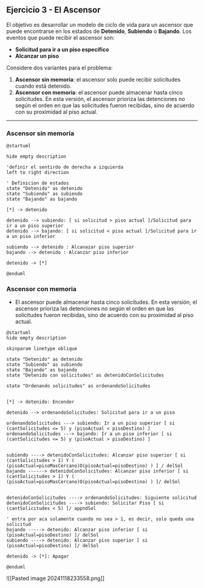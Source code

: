 ## Ejercicio 3 - El Ascensor

El objetivo es desarrollar un modelo de ciclo de vida para un ascensor que puede encontrarse en los estados de **Detenido**, **Subiendo** o **Bajando**. Los eventos que puede recibir el ascensor son:

- **Solicitud para ir a un piso específico**
- **Alcanzar un piso**

Considere dos variantes para el problema:

1. **Ascensor sin memoria**: el ascensor solo puede recibir solicitudes cuando está detenido.
2. **Ascensor con memoria**: el ascensor puede almacenar hasta cinco solicitudes. En esta versión, el ascensor prioriza las detenciones no según el orden en que las solicitudes fueron recibidas, sino de acuerdo con su proximidad al piso actual.


---

### Ascensor sin memoria

```plantuml
@startuml

hide empty description

'definir el sentirdo de derecha a izquierda
left to right direction

' Definicion de estados
state "Detenido" as detenido
state "Subiendo" as subiendo
state "Bajando" as bajando

[*] -> detenido

detenido --> subiendo: [ si solicitud > piso actual ]/Solicitud para ir a un piso superior
detenido --> bajando: [ si solicitud < piso actual ]/Solicitud para ir a un piso inferior

subiendo --> detenido : Alcanazar piso superior
bajando --> detenido : Alcanzar piso inferior

detenido -> [*]

@enduml
```


### Ascensor con memoria
- El ascensor puede almacenar hasta cinco solicitudes. En esta versión, el ascensor prioriza las detenciones no según el orden en que las solicitudes fueron recibidas, sino de acuerdo con su proximidad al piso actual.
```plantuml
@startuml
hide empty description

skinparam linetype oblique

state "Detenido" as detenido 
state "Subiendo" as subiendo
state "Bajando" as bajando
state "Detenido con solicitudes" as detenidoConSolicitudes

state "Ordenando solicitudes" as ordenandoSolicitudes


[*] -> detenido: Encender

detenido --> ordenandoSolicitudes: Solicitud para ir a un piso

ordenandoSolicitudes ---> subiendo: Ir a un piso superior [ si (cantSolicitudes <= 5) y (pisoActual < pisoDestino) ]
ordenandoSolicitudes ---> bajando: Ir a un piso inferior [ si (cantSolicitudes <= 5) y (pisoActual > pisoDestino) ]


subiendo ----> detenidoConSolicitudes: Alcanzar piso superior [ si (cantSolicitudes > 1) Y ( (pisoActual=pisoMasCercano)O(pisoActual=pisoDestino) ) ] / delSol
bajando ------> detenidoConSolicitudes: Alcanzar piso inferior [ si (cantSolicitudes > 1) Y ( (pisoActual=pisoMasCercano)O(pisoActual=pisoDestino) ) ]/ delSol


detenidoConSolicitudes ----> ordenandoSolicitudes: Siguiente solicitud
detenidoConSolicitudes ----> subiendo: Solicitar Piso [ si (cantSolicitudes < 5) ]/ appndSol

' entra por aca solamente cuando no sea > 1, es decir, solo queda una solicitud
bajando -----> detenido: Alcanzar piso inferior [ si (pisoActual=pisoDestino) ]/ delSol
subiendo ----> detenido: Alcanzar piso superior [ si (pisoActual=pisoDestino) ]/ delSol

detenido -> [*]: Apagar

@enduml
```

![[Pasted image 20241118233558.png]]